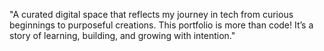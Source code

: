 "A curated digital space that reflects my journey in tech from curious beginnings to purposeful creations. 
This portfolio is more than code! 
It’s a story of learning, building, and growing with intention."
